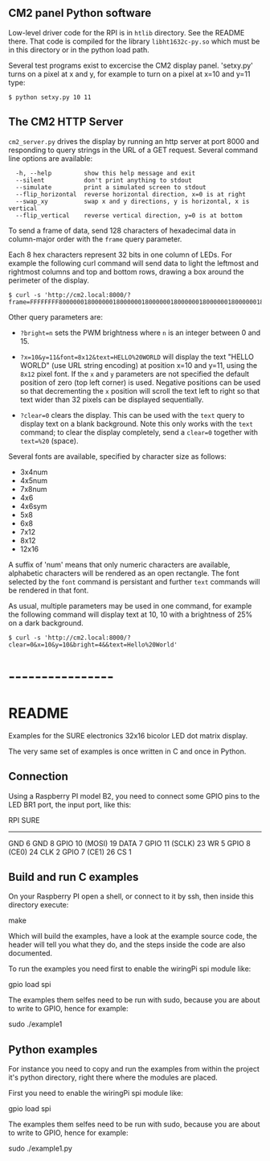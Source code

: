 

## CM2 panel Python software


Low-level driver code for the RPI is in `htlib` directory. See the README there. That code is compiled for the library `libht1632c-py.so` which must be in this directory or in the python load path. 

Several test programs exist to excercise the CM2 display panel. 'setxy.py' turns on a pixel at x and y, for example to turn on a pixel at x=10 and y=11 type:

```console
$ python setxy.py 10 11
```

## The CM2 HTTP Server

`cm2_server.py` drives the display by running an http server at port
8000 and responding to query strings in the URL of a GET request. Several command line options are available:

```
  -h, --help         show this help message and exit
  --silent           don't print anything to stdout
  --simulate         print a simulated screen to stdout
  --flip_horizontal  reverse horizontal direction, x=0 is at right
  --swap_xy          swap x and y directions, y is horizontal, x is vertical
  --flip_vertical    reverse vertical direction, y=0 is at bottom
```

To send a frame of data, send 128 characters of hexadecimal data in
column-major order with the `frame` query parameter.

Each 8 hex characters represent 32 bits in one column of LEDs. For
example the following curl command will send data to light the
leftmost and rightmost columns and top and bottom rows, drawing a box
around the perimeter of the display.


```console
$ curl -s 'http://cm2.local:8000/?frame=FFFFFFFF800000018000000180000001800000018000000180000001800000018000000180000001800000018000000180000001800000018000000180000001800000018000000180000001800000018000000180000001800000018000000180000001800000018000000180000001800000018000000180000001FFFFFFFF'
```

Other query parameters are:

* `?bright=n` sets the PWM brightness where `n` is an integer between 0
  and 15.

* `?x=10&y=11&font=8x12&text=HELLO%20WORLD` will display the text
  "HELLO WORLD" (use URL string encoding) at position x=10 and y=11,
  using the `8x12` pixel font. If the `x` and `y` parameters are not
  specified the default position of zero (top left corner) is
  used. Negative positions can be used so that decrementing the `x`
  position will scroll the text left to right so that text wider than
  32 pixels can be displayed sequentially.

* `?clear=0` clears the display. This can be used with the `text`
  query to display text on a blank background. Note this only works with 
  the `text` command; to clear the display completely, send a `clear=0` 
  together with `text=%20` (space).


Several fonts are available, specified by character size as follows:


* 3x4num
* 4x5num
* 7x8num
* 4x6
* 4x6sym
* 5x8
* 6x8
* 7x12
* 8x12
* 12x16

A suffix of 'num' means that only numeric characters are available,
alphabetic characters will be rendered as an open rectangle. The font
selected by the `font` command is persistant and further `text`
commands will be rendered in that font.

As usual, multiple parameters may be used in one command, for example
the following command will display text at 10, 10 with a brightness of
25% on a dark background. 

```console
$ curl -s 'http://cm2.local:8000/?clear=0&x=10&y=10&bright=4&&text=Hello%20World'
```

# ----------------

README
======

Examples for the SURE electronics 32x16 bicolor LED dot matrix display.

The very same set of examples is once written in C and once in Python.


Connection
----------

Using a Raspberry PI model B2, you need to connect some GPIO pins to the
LED BR1 port, the input port, like this:

RPI                   SURE
---                   ----
GND             6     GND  8
GPIO 10 (MOSI) 19     DATA 7
GPIO 11 (SCLK) 23     WR   5
GPIO 8  (CE0)  24     CLK  2
GPIO 7  (CE1)  26     CS   1


Build and run C examples
------------------------ 

On your Raspberry PI open a shell, or connect to it by ssh, then inside
this directory execute:

make

Which will build the examples, have a look at the example source code,
the header will tell you what they do, and the steps inside the code
are also documented.

To run the examples you need first to enable the wiringPi spi module like:

gpio load spi


The examples them selfes need to be run with sudo, because you are about
to write to GPIO, hence for example:

sudo ./example1


Python examples
---------------

For instance you need to copy and run the examples from within the project
it's python directory, right there where the modules are placed.

First you need to enable the wiringPi spi module like:

gpio load spi


The examples them selfes need to be run with sudo, because you are about
to write to GPIO, hence for example:

sudo ./example1.py

